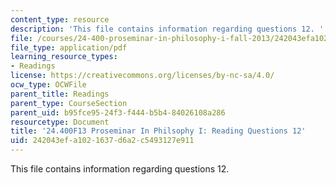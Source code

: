 ```yaml
---
content_type: resource
description: 'This file contains information regarding questions 12. '
file: /courses/24-400-proseminar-in-philosophy-i-fall-2013/242043efa1021637d6a2c5493127e911_MIT24_400F13_Questions12.pdf
file_type: application/pdf
learning_resource_types:
- Readings
license: https://creativecommons.org/licenses/by-nc-sa/4.0/
ocw_type: OCWFile
parent_title: Readings
parent_type: CourseSection
parent_uid: b95fce95-24f3-f444-b5b4-84026108a286
resourcetype: Document
title: '24.400F13 Proseminar In Philsophy I: Reading Questions 12'
uid: 242043ef-a102-1637-d6a2-c5493127e911
---
```

This file contains information regarding questions 12. 